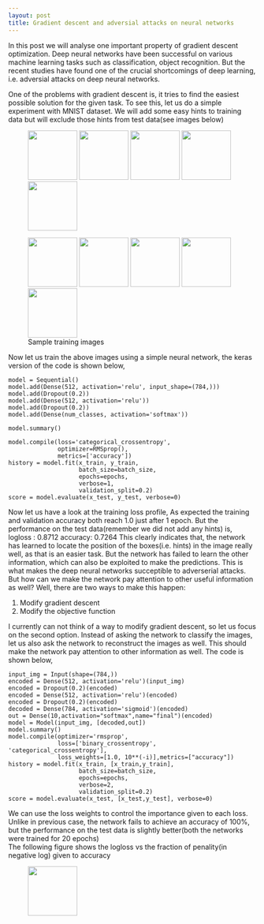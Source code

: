 ```yaml
---
layout: post
title: Gradient descent and adversial attacks on neural networks  
---
```

In this post we will analyse one important property of gradient descent optimization. Deep neural networks have been successful
on various machine learning tasks such as classification, object recognition. But the recent studies have found one of the crucial shortcomings of deep learning, i.e. adversial attacks on deep neural networks. 

One of the problems with gradient descent is, it tries to find the easiest possible solution for the given task. To see this, let us do a simple experiment with MNIST dataset. We will add some easy hints to training data but will exclude those hints from test data(see images below)
<figure class="half">
	<img src="https://sai19.github.io/images/img_0.jpg" height="100" width="100">
	<img src="https://sai19.github.io/images/img_1.jpg" height="100" width="100">
	<img src="https://sai19.github.io/images/img_2.jpg" height="100" width="100">
	<img src="https://sai19.github.io/images/img_3.jpg" height="100" width="100">
	<img src="https://sai19.github.io/images/img_4.jpg" height="100" width="100">
</figure>
<figure class="half">
	<img src="https://sai19.github.io/images/img_5.jpg" height="100" width="100">
	<img src="https://sai19.github.io/images/img_6.jpg" height="100" width="100">
	<img src="https://sai19.github.io/images/img_7.jpg" height="100" width="100">
	<img src="https://sai19.github.io/images/img_8.jpg" height="100" width="100">
	<img src="https://sai19.github.io/images/img_9.jpg" height="100" width="100">
	<figcaption>Sample training images</figcaption>
</figure>

Now let us train the above images using a simple neural network, the keras version of the code is shown below,
```
model = Sequential()
model.add(Dense(512, activation='relu', input_shape=(784,)))
model.add(Dropout(0.2))
model.add(Dense(512, activation='relu'))
model.add(Dropout(0.2))
model.add(Dense(num_classes, activation='softmax'))

model.summary()

model.compile(loss='categorical_crossentropy',
              optimizer=RMSprop(),
              metrics=['accuracy'])
history = model.fit(x_train, y_train,
                    batch_size=batch_size,
                    epochs=epochs,
                    verbose=1,
                    validation_split=0.2)
score = model.evaluate(x_test, y_test, verbose=0)

```
Now let us have a look at the training loss profile, As expected the training and validation accuracy both reach 1.0 just after 
1 epoch. But the performance on the test data(remember we did not add any hints) is,
logloss : 0.8712
accuracy: 0.7264
This clearly indicates that, the network has learned to locate the position of the boxes(i.e. hints) in the image really well, as that is an easier task. But the network has failed to learn the other information, which can also be exploited to 
make the predictions. This is what makes the deep neural networks succeptible to adverserial attacks.
But how can we make the network pay attention to other useful information as well?
Well, there are two ways to make this happen:
1. Modify gradient descent
2. Modify the objective function

I currently can not think of a way to modify gradient descent, so let us focus on the second option. Instead of asking the network to classify the images, let us also ask the network to reconstruct the images as well. This should make the network pay attention to other information as well. The code is shown below,
```
input_img = Input(shape=(784,))
encoded = Dense(512, activation='relu')(input_img)
encoded = Dropout(0.2)(encoded)
encoded = Dense(512, activation='relu')(encoded)
encoded = Dropout(0.2)(encoded)
decoded = Dense(784, activation='sigmoid')(encoded)
out = Dense(10,activation="softmax",name="final")(encoded)
model = Model(input_img, [decoded,out])
model.summary()
model.compile(optimizer='rmsprop', 
              loss=['binary_crossentropy', 'categorical_crossentropy'],
              loss_weights=[1.0, 10**(-i)],metrics=["accuracy"])
history = model.fit(x_train, [x_train,y_train],
                    batch_size=batch_size,
                    epochs=epochs,
                    verbose=2,
                    validation_split=0.2)
score = model.evaluate(x_test, [x_test,y_test], verbose=0)

```
We can use the loss weights to control the importance given to each loss. Unlike in previous case, the network fails to
achieve an accuracy of 100%, but the performance on the test data is slightly better(both the networks were trained for 20 epochs)  
The following figure shows the logloss vs the fraction of penality(in negative log) given to accuracy
<figure class="half">
	<img src="https://sai19.github.io/images/figure_1.jpg" height="100" width="100">
</figure>



